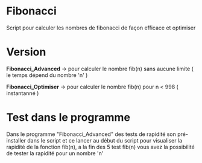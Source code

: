 # Fibonacci
Script pour calculer les nombres de fibonacci de façon efficace et optimiser

# Version
**Fibonacci_Advanced** -> pour calculer le nombre fib(n) sans aucune limite ( le temps dépend du nombre 'n' )

**Fibonacci_Optimiser** -> pour calculer le nombre fib(n) pour n < 998 ( instantanné )

# Test dans le programme
Dans le programme "Fibonacci_Advanced" des tests de rapidité son pré-installer dans le script et ce lancer au début du script pour visualiser la rapidité de la fonction fib(n), a la fin des 5 test fib(n) vous avez la possibilité de tester la rapidité pour un nombre 'n'
